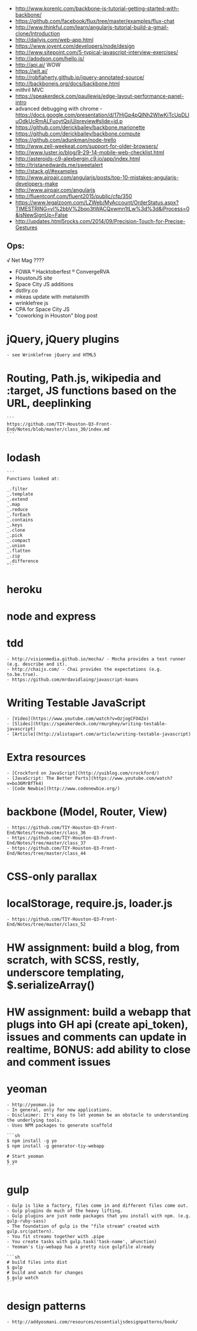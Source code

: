 - http://www.korenlc.com/backbone-js-tutorial-getting-started-with-backbone/
- https://github.com/facebook/flux/tree/master/examples/flux-chat
- http://www.thinkful.com/learn/angularjs-tutorial-build-a-gmail-clone/Introduction
- http://dailyjs.com/web-app.html
- https://www.joyent.com/developers/node/design
- http://www.sitepoint.com/5-typical-javascript-interview-exercises/
- http://adodson.com/hello.js/
- http://api.ai/ WOW
- https://wit.ai/
- http://robflaherty.github.io/jquery-annotated-source/
- http://backbonejs.org/docs/backbone.html
- mithril MVC
- https://speakerdeck.com/paullewis/edge-layout-performance-panel-intro
- advanced debugging with chrome - https://docs.google.com/presentation/d/17HjGp4pQlNh2WIwKiTcUpDLIuOdkUcRmALFuoytQsjU/preview#slide=id.p
- https://github.com/derickbailey/backbone.marionette
- https://github.com/derickbailey/backbone.compute
- https://github.com/adunkman/node-trello
- http://www.zell-weekeat.com/support-for-older-browsers/
- http://www.luster.io/blog/9-29-14-mobile-web-checklist.html
- http://asteroids-c9-alexbergin.c9.io/app/index.html
- http://tristanedwards.me/sweetalert
- http://stack.gl/#examples
- http://www.airpair.com/angularjs/posts/top-10-mistakes-angularjs-developers-make
- http://www.airpair.com/angularjs
- http://fluentconf.com/fluent2015/public/cfp/350
- https://www.legalzoom.com/LZWeb/MyAccount/OrderStatus.aspx?TIMESTRING=vI%2bbV%2bqo3tWACQxwmn1tLw%3d%3d&iProcess=0&isNewSignUp=False
- http://updates.html5rocks.com/2014/09/Precision-Touch-for-Precise-Gestures

Ops:
---
√ Net Mag ????
- FOWA
º Hacktoberfest
º ConvergeRVA
- HoustonJS site
- Space City JS additions
- dstllry.co
- mkeas update with metalsmith
- wrinklefree js
- CPA for Space City JS
- "coworking in Houston" blog post

# jQuery, jQuery plugins

	- see Wrinklefree jQuery and HTML5

# Routing, Path.js, wikipedia and :target, JS functions based on the URL, deeplinking

	```
	https://github.com/TIY-Houston-Q3-Front-End/Notes/blob/master/class_30/index.md
	```

# lodash

	```
	Functions looked at:

	_.filter
	_.template
	_.extend
	_.map
	_.reduce
	_.forEach
	_.contains
	_.keys
	_.clone
	_.pick
	_.compact
	_.union
	_.flatten
	_.zip
	_.difference
	```

# heroku

# node and express

# tdd

	- http://visionmedia.github.io/mocha/ - Mocha provides a test runner (e.g. describe and it).
	- http://chaijs.com/ - Chai provides the expectations (e.g. to.be.true).
	- https://github.com/mrdavidlaing/javascript-koans

# Writing Testable JavaScript

	- [Video](https://www.youtube.com/watch?v=OzjogCFO4Zo)
	- [Slides](https://speakerdeck.com/rmurphey/writing-testable-javascript)
	- [Article](http://alistapart.com/article/writing-testable-javascript)

# Extra resources

	- [Crockford on JavaScript](http://yuiblog.com/crockford/)
	- [JavaScript: The Better Parts](https://www.youtube.com/watch?v=bo36MrBfTk4)
	- [Code Newbie](http://www.codenewbie.org/)

# backbone (Model, Router, View)

	- https://github.com/TIY-Houston-Q3-Front-End/Notes/tree/master/class_36
	- https://github.com/TIY-Houston-Q3-Front-End/Notes/tree/master/class_37
	- https://github.com/TIY-Houston-Q3-Front-End/Notes/tree/master/class_44

# CSS-only parallax

# localStorage, require.js, loader.js

	- https://github.com/TIY-Houston-Q3-Front-End/Notes/tree/master/class_52

# HW assignment: build a blog, from scratch, with SCSS, restly, underscore templating, $.serializeArray()

# HW assignment: build a webapp that plugs into GH api (create api_token), issues and comments can update in realtime, BONUS: add ability to close and comment issues

# yeoman

	- http://yeoman.io
	- In general, only for new applications.
	- Disclaimer: It's easy to let yeoman be an obstacle to understanding the underlying tools.
	- Uses NPM packages to generate scaffold

	```sh
	$ npm install -g yo
	$ npm install -g generator-tiy-webapp

	# Start yeoman
	$ yo
	```

# gulp

	- Gulp is like a factory, files come in and different files come out.
	- Gulp plugins do much of the heavy lifting.
	- Gulp plugins are just node packages that you install with npm. (e.g. gulp-ruby-sass)
	- The foundation of gulp is the "file stream" created with gulp.src(pattern).
	- You fit streams together with .pipe
	- You create tasks with gulp.task('task-name', aFunction)
	- Yeoman's tiy-webapp has a pretty nice gulpfile already

	```sh
	# build files into dist
	$ gulp
	# build and watch for changes
	$ gulp watch
	```

# design patterns

	- http://addyosmani.com/resources/essentialjsdesignpatterns/book/